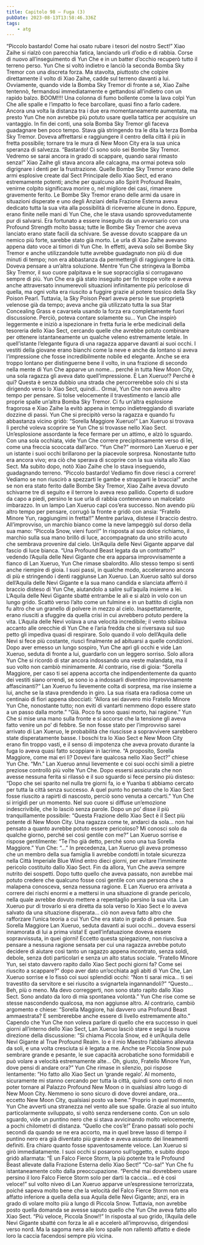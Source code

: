 ```yaml
---
title: Capitolo 98 – Fuga (3)
pubDate: 2023-08-13T13:58:46.336Z
tags:
    - atg
---
```


“Piccolo bastardo! Come hai osato rubare i tesori del nostro Sect!”
Xiao Zaihe si rialzò con parecchia fatica, lanciando urli d’odio e di rabbia. Corse di nuovo all’inseguimento di Yun Che e in un batter d’occhio recuperò tutto il terreno perso. Yun Che si voltò indietro e lanciò la seconda Bomba Sky Tremor con una discreta forza. Ma stavolta, piuttosto che colpire direttamente il volto di Xiao Zaihe, cadde sul terreno davanti a lui.
Ovviamente, quando vide la Bomba Sky Tremor di fronte a sé, Xiao Zaihe tentennò, fermandosi immediatamente e gettandosi all’indietro con un rapido balzo.
BOOM!!!!
Una colonna di fumo bollente come la lava colpì Yun Che alle spalle e l’impatto lo fece barcollare, quasi fino a farlo cadere. Ancora una volta la distanza tra i due era momentaneamente aumentata, ma presto Yun Che non avrebbe più potuto usare quella tattica per acquisire un vantaggio. In fin dei conti, una sola Bomba Sky Tremor gli faceva guadagnare ben poco tempo.
Stava già stringendo tra le dita la terza Bomba Sky Tremor. Doveva affrettarsi e raggiungere il centro della città il più in fretta possibile; tornare tra le mura di New Moon City era la sua unica speranza di salvezza.
“Bastardo! Ci sono solo sei Bombe Sky Tremor. Vedremo se sarai ancora in grado di scappare, quando sarai rimasto senza!” Xiao Zaihe gli stava ancora alle calcagna, ma ormai poteva solo digrignare i denti per la frustrazione. Quelle Bombe Sky Tremor erano delle armi esplosive create dal Sect Principale dello Xiao Sect, ed erano estremamente potenti; anche per qualcuno allo Spirit Profound Realm, venirne colpito significava morire o, nel migliore dei casi, rimanere gravemente ferito. Le Bombe Sky Tremor erano delle armi da usare in situazioni disperate e uno degli Anziani della Frazione Esterna aveva dedicato tutta la sua vita alla possibilità di riceverne alcune in dono. Eppure, erano finite nelle mani di Yun Che, che le stava usando sprovvedutamente pur di salvarsi. Era fortunato a essere inseguito da un avversario con una Profound Strength molto bassa; tutte le Bombe Sky Tremor che aveva lanciato erano state facili da schivare. Se avesse dovuto scappare da un nemico più forte, sarebbe stato già morto.
Le urla di Xiao Zaihe avevano appena dato voce ai timori di Yun Che. In effetti, aveva solo sei Bombe Sky Tremor e anche utilizzandole tutte avrebbe guadagnato non più di due minuti di tempo; non era abbastanza da permettergli di raggiungere la città.
Doveva pensare a un’altra soluzione.
Mentre Yun Che stringeva la Bomba Sky Tremor, il suo cuore palpitava e le sue sopracciglia si corrugavano sempre di più. Yun Che era già stato inseguito per fin troppe volte e aveva anche attraversato innumerevoli situazioni infinitamente più pericolose di quella, ma ogni volta era riuscito a fuggire grazie al potere tossico della Sky Poison Pearl. Tuttavia, la Sky Poison Pearl aveva perso le sue proprietà velenose già da tempo; aveva anche già utilizzato tutta la sua Star Concealing Grass e cavarsela usando la forza era completamente fuori discussione. Perciò, poteva contare solamente su…
Yun Che inspirò leggermente e iniziò a ispezionare in fretta furia le erbe medicinali della tesoreria dello Xiao Sect, cercando quelle che avrebbe potuto combinare per ottenere istantaneamente un qualche veleno estremamente letale.
In quell’istante l’elegante figura di una ragazza apparve davanti ai suoi occhi. I vestiti della giovane erano bianchi come la neve e anche da lontano si aveva l’impressione che fosse incredibilmente nobile ed elegante.
Anche se era troppo lontano per distinguerne bene il volto, in una frazione di secondo nella mente di Yun Che apparve un nome… perché in tutta New Moon City, una sola ragazza gli aveva dato quell’impressione.
È Lan Xueruo!? Perché è qui? Questa è senza dubbio una strada che percorrerebbe solo chi si sta dirigendo verso lo Xiao Sect, quindi…
Ormai, Yun Che non aveva altro tempo per pensare. Si tolse velocemente il travestimento e lanciò alle proprie spalle un’altra Bomba Sky Tremor.
Ci fu un’altra esplosione fragorosa e Xiao Zaihe la evitò appena in tempo indietreggiando di svariate dozzine di passi. Yun Che si precipitò verso la ragazza e quando fu abbastanza vicino gridò: “Sorella Maggiore Xueruo!”
Lan Xueruo si trovava lì perché voleva scoprire se Yun Che si trovasse nello Xiao Sect. Un’esplosione assordante la fece fermare per un attimo, e alzò lo sguardo. Con una sola occhiata, vide Yun Che correre precipitosamente verso di lei, come una freccia scoccata dall’arco.
“Yun Che?” mormorò Lan Xueruo e per un istante i suoi occhi brillarono per la piacevole sorpresa. Nonostante tutto era ancora vivo; era ciò che sperava di scoprire con la sua visita allo Xiao Sect. Ma subito dopo, notò Xiao Zaihe che lo stava inseguendo, guadagnando terreno.
“Piccolo bastardo! Vediamo fin dove riesci a correre! Vediamo se non riuscirò a spezzarti le gambe e strapparti le braccia!” anche se non era stato ferito dalle Bombe Sky Tremor, Xiao Zaihe aveva dovuto schivarne tre di seguito e il terrore lo aveva reso pallido. Coperto di sudore da capo a piedi, persino le sue urla di rabbia contenevano un malcelato imbarazzo.
In un lampo Lan Xueruo capì cos’era successo. Non avendo più altro tempo per pensare, corrugò la fronte e gridò con ansia: “Fratello Minore Yun, raggiungimi in fretta!!”
Mentre parlava, distese il braccio destro. All’improvviso, un marchio bianco come la neve lampeggiò sul dorso della sua mano: “Piccola Snow, vieni fuori!”
In risposta al suo dolce richiamo, il marchio sulla sua mano brillò di luce, accompagnato da uno strillo acuto che sembrava provenire dal cielo. Un’Aquila delle Nevi Gigante apparve dal fascio di luce bianca.
“Una Profound Beast legata da un contratto?” vedendo l’Aquila delle Nevi Gigante che era apparsa improvvisamente a fianco di Lan Xueruo, Yun Che rimase sbalordito. Allo stesso tempo si sentì anche riempire di gioia. I suoi passi, in qualche modo, accelerarono ancora di più e stringendo i denti raggiunse Lan Xueruo.
Lan Xueruo saltò sul dorso dell’Aquila delle Nevi Gigante e la sua mano candida e slanciata afferrò il braccio disteso di Yun Che, aiutandolo a salire sull’aquila insieme a lei.
L’Aquila delle Nevi Gigante sbatté entrambe le ali e si alzò in volo con un lungo grido. Scattò verso l’alto come un fulmine e in un battito di ciglia non fu altro che un granello di polvere in mezzo al cielo.
Inaspettatamente, erano riusciti a sfuggire da quella crisi in cui avrebbero potuto perdere la vita. L’Aquila delle Nevi volava a una velocità incredibile; il vento sibilava accanto alle orecchie di Yun Che e l’aria fredda che si riversava sul suo petto gli impediva quasi di respirare. Solo quando il volo dell’Aquila delle Nevi si fece più costante, riuscì finalmente ad abituarsi a quelle condizioni. Dopo aver emesso un lungo sospiro, Yun Che aprì gli occhi e vide Lan Xueruo, seduta di fronte a lui, guardarlo con un leggero sorriso.
Solo allora Yun Che si ricordò di star ancora indossando una veste malandata, ma il suo volto non cambiò minimamente. Al contrario, rise di gioia: “Sorella Maggiore, per caso ti sei appena accorta che indipendentemente da quanto dei vestiti siano orrendi, se sono io a indossarli diventino improvvisamente affascinanti?”
Lan Xueruo fu lievemente colta di sorpresa, ma rise insieme a lui, anche se la stava prendendo in giro. La sua risata era radiosa come un centinaio di fiori appena sbocciati: “Allora sei davvero mio Fratello Minore Yun Che, nonostante tutto; non eviti di vantarti nemmeno dopo essere stato a un passo dalla morte.”
“Già. Poco fa sono quasi morto, hai ragione.” Yun Che si mise una mano sulla fronte e si accorse che la tensione gli aveva fatto venire un po’ di febbre. Se non fosse stato per l’improvviso sarei arrivato di Lan Xueruo, le probabilità che riuscisse a sopravvivere sarebbero state disperatamente basse. I boschi tra lo Xiao Sect e New Moon City erano fin troppo vasti, e il senso di impotenza che aveva provato durante la fuga lo aveva quasi fatto scoppiare in lacrime.
“A proposito, Sorella Maggiore, come mai eri lì? Dovevi fare qualcosa nello Xiao Sect?” chiese Yun Che.
“Mn.” Lan Xueruo annuì lievemente e coi suoi occhi simili a pietre preziose controllò più volte Yun Che. Dopo essersi assicurata che non avesse nessuna ferita si rilassò e il suo sguardo si fece persino più disteso: “Dopo che sei sparito nel nulla tre giorni fa, io e Yuanba ti abbiamo cercato per tutta la città senza successo. A quel punto ho pensato che lo Xiao Sect fosse riuscito a rapirti di nascosto, perciò sono venuta a cercarti.”
Yun Che si irrigidì per un momento. Nel suo cuore si diffuse un’emozione indescrivibile, che lo lasciò senza parole. Dopo un po’ disse il più tranquillamente possibile: “Questa Frazione dello Xiao Sect è il Sect più potente di New Moon City. Una ragazza come te, andarci da sola… non hai pensato a quanto avrebbe potuto essere pericoloso? Mi conosci solo da qualche giorno, perché sei così gentile con me?”
Lan Xueruo sorrise e rispose gentilmente: “Te l’ho già detto, perché sono una tua Sorella Maggiore.”
Yun Che: “…”
In precedenza, Lan Xueruo gli aveva promesso che un membro della sua famiglia li avrebbe condotti in totale sicurezza nella Città Imperiale Blue Wind entro dieci giorni, per evitare l’imminente pericolo costituito dallo Xiao Sect. Fin da allora, Yun Che aveva sempre nutrito dei sospetti. Dopo tutto quello che aveva passato, non avrebbe mai potuto credere che qualcuno fosse così gentile con una persona che a malapena conosceva, senza nessuna ragione. E Lan Xueruo era arrivata a correre dei rischi enormi e a mettersi in una situazione di grande pericolo, nella quale avrebbe dovuto mettere a repentaglio persino la sua vita. Lan Xueruo pur di trovarlo si era diretta da sola verso lo Xiao Sect e lo aveva salvato da una situazione disperata… ciò non aveva fatto altro che rafforzare l’unica teoria a cui Yun Che era stato in grado di pensare.
Sua Sorella Maggiore Lan Xueruo, seduta davanti ai suoi occhi… doveva essersi innamorata di lui a prima vista! E quell’infatuazione doveva essere sopravvissuta, in quei giorni!
Eccetto questa spiegazione, non riusciva a pensare a nessuna ragione sensata per cui una ragazza avrebbe potuto decidere di aiutare così tanto un ragazzo appena incontrato, senza soldi, debole, senza doti particolari e senza un alto status sociale.
“Fratello Minore Yun, sei stato davvero rapito dallo Xiao Sect pochi giorni fa? Come sei riuscito a scappare?” dopo aver dato un’occhiata agli abiti di Yun Che, Lan Xueruo sorrise e lo fissò coi suoi splendidi occhi: “Non ti sarai mica… ti sei travestito da servitore e sei riuscito a svignartela ingannandoli?”
“Questo… Beh, più o meno. Ma devo correggerti, non sono stato rapito dallo Xiao Sect. Sono andato da loro di mia spontanea volontà.” Yun Che rise come se stesse nascondendo qualcosa, ma non aggiunse altro. Al contrario, cambiò argomento e chiese: “Sorella Maggiore, hai davvero una Profound Beast ammaestrata? E sembrerebbe anche essere di livello estremamente alto.”
Capendo che Yun Che non voleva parlare di quello che era successo in quei giorni all’interno dello Xiao Sect, Lan Xueruo lasciò stare e seguì la nuova direzione della discussione: “Si chiama Piccola Snow, ed è un’Aquila delle Nevi Gigante al True Profound Realm. Io e il mio Maestro l’abbiamo allevata da soli, e una volta cresciuta si è legata a me. Anche se Piccola Snow può sembrare grande e pesante, le sue capacità acrobatiche sono formidabili e può volare a velocità estremamente alte… Oh, giusto, Fratello Minore Yun, dove pensi di andare ora?”
Yun Che rimase in silenzio, poi rispose lentamente: “Ho fatto allo Xiao Sect un ‘grande regalo’. Al momento, sicuramente mi stanno cercando per tutta la città, quindi sono certo di non poter tornare al Palazzo Profound New Moon o in qualsiasi altro luogo di New Moon City. Nemmeno io sono sicuro di dove dovrei andare, ora… eccetto New Moon City, qualsiasi posto va bene.”
Proprio in quel momento, Yun Che avvertì una stranezza nel vento alle sue spalle. Grazie al suo intuito particolarmente sviluppato, si voltò senza rendersene conto. Con un solo sguardo, vide un puntino nero che si stava avvicinando molto velocemente, a pochi chilometri di distanza.
“Quello che cos’è!”
Erano passati solo pochi secondi da quando se ne era accorto, ma in quel breve lasso di tempo il puntino nero era già diventato più grande e aveva assunto dei lineamenti definiti. Era chiaro quanto fosse spaventosamente veloce. Lan Xueruo si girò immediatamente. I suoi occhi si posarono sull’oggetto, e subito dopo gridò allarmata: “È un Falco Fierce Storm, la più potente tra le Profound Beast allevate dalla Frazione Esterna dello Xiao Sect!”
“Co-sa!” Yun Che fu istantaneamente colto dalla preoccupazione.
“Perché mai dovrebbero usare persino il loro Falco Fierce Storm solo per darti la caccia… ed è così veloce!” sul volto niveo di Lan Xueruo apparve un’espressione terrorizzata, poiché sapeva molto bene che la velocità del Falco Fierce Storm non era affatto inferiore a quella della sua Aquila delle Nevi Gigante; anzi, era in grado di volare molto più a lungo di Piccola Snow.
Tuttavia, non avrebbe posto quella domanda se avesse saputo quello che Yun Che aveva fatto allo Xiao Sect.
“Più veloce, Piccola Snow!!”
In risposta al suo grido, l’Aquila delle Nevi Gigante sbatté con forza le ali e accelerò all’improvviso, dirigendosi verso nord. Ma la sagoma nera alle loro spalle non rallentò affatto e diede loro la caccia facendosi sempre più vicina.


